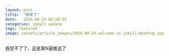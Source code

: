 ```yaml
---
layout: post
title:  "我来了"
date:   2016-09-29 00:58:25
categories: jekyll update
tags: featured
image: /assets/article_images/2016-09-29-welcome-to-jekyll/desktop.jpg
---
```

我受不了了，这是第N遍推送了
